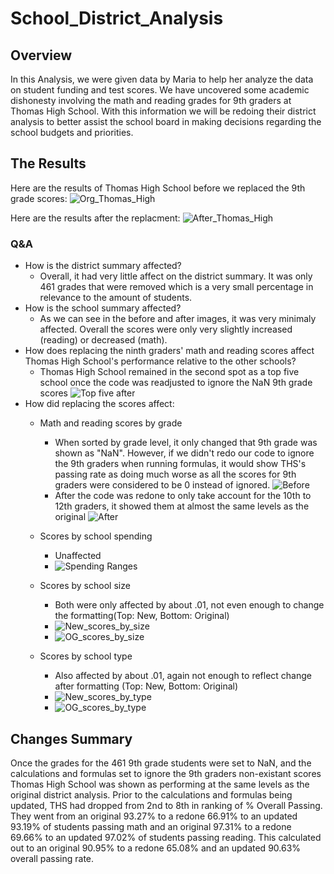 # School_District_Analysis

## Overview
In this Analysis, we were given data by Maria to help her analyze the data on student funding and test scores. We have uncovered some academic dishonesty involving the math and reading grades for 9th graders at Thomas High School. With this information we will be redoing their district analysis to better assist the school board in making decisions regarding the school budgets and priorities.

## The Results
Here are the results of Thomas High School before we replaced the 9th grade scores:
![Org_Thomas_High](https://user-images.githubusercontent.com/19378130/174450392-a29e8a95-0a6c-4676-8eca-c3c1ce6dce11.png)

Here are the results after the replacment:
![After_Thomas_High](https://user-images.githubusercontent.com/19378130/174450487-15016f61-7b08-40df-92e3-26781984fe5a.png)


### Q&A
- How is the district summary affected?
   - Overall, it had very little affect on the district summary. It was only 461 grades that were removed which is a very small percentage in relevance to the amount of students.
- How is the school summary affected?
    - As we can see in the before and after images, it was very minimaly affected. Overall the scores were only very slightly increased (reading) or decreased (math).
- How does replacing the ninth graders' math and reading scores affect Thomas High School's performance relative to the other schools?
    - Thomas High School remained in the second spot as a top five school once the code was readjusted to ignore the NaN 9th grade scores
![Top five after](https://user-images.githubusercontent.com/19378130/174451355-21ae2225-ad78-4df5-ab44-b4d269ab35c2.png)
- How did replacing the scores affect:
  - Math and reading scores by grade
      - When sorted by grade level, it only changed that 9th grade was shown as "NaN". However, if we didn't redo our code to ignore the 9th graders when running formulas, it would show THS's passing rate as doing much worse as all the scores for 9th graders were considered to be 0 instead of ignored.
![Before](https://user-images.githubusercontent.com/19378130/174457386-43970f93-5aa8-42d8-9ae9-31abbd8322f6.png)
      - After the code was redone to only take account for the 10th to 12th graders, it showed them at almost the same levels as the original
![After](https://user-images.githubusercontent.com/19378130/174457404-25751307-c4ae-4bec-a180-b0652386a446.png)

  - Scores by school spending
      - Unaffected
      - ![Spending Ranges](https://user-images.githubusercontent.com/19378130/174457483-980f82a7-587e-469d-9a8b-7f6018679df9.png)

  - Scores by school size
      - Both were only affected by about .01, not even enough to change the formatting(Top: New, Bottom: Original)
      - ![New_scores_by_size](https://user-images.githubusercontent.com/19378130/174456768-7b8f9121-916d-4d84-a718-9e2c6c4556ab.png)
      - ![OG_scores_by_size](https://user-images.githubusercontent.com/19378130/174456773-553e8764-973a-408c-bce5-d74f8d97c764.png)

  - Scores by school type
      - Also affected by about .01, again not enough to reflect change after formatting (Top: New, Bottom: Original)
      - ![New_scores_by_type](https://user-images.githubusercontent.com/19378130/174456825-2068abda-07ad-4b34-9de6-e9a5a89a8e32.png)
      - ![OG_scores_by_type](https://user-images.githubusercontent.com/19378130/174456830-9b71c5bd-db38-4a24-8c66-1ece37bd78b9.png)

## Changes Summary
Once the grades for the 461 9th grade students were set to NaN, and the calculations and formulas set to ignore the 9th graders non-existant scores Thomas High School was shown as performing at the same levels as the original district analysis. Prior to the calculations and formulas being updated, THS had dropped from 2nd to 8th in ranking of % Overall Passing. They went from an original 93.27% to a redone 66.91% to an updated 93.19% of students passing math and an original 97.31% to a redone 69.66% to an updated 97.02% of students passing reading. This calculated out to an original 90.95% to a redone 65.08% and an updated 90.63% overall passing rate.

